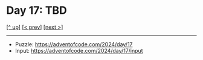 # Day 17: TBD

[[^ up]](../../README.asciidoc) [[< prev]](../day-16/README.MD) [[next >]](../day-18/README.MD) <!-- [[solution ✨]](./solve.py) -->

<!-- article begin -->

<!-- article end -->

---

* Puzzle: https://adventofcode.com/2024/day/17
* Input: https://adventofcode.com/2024/day/17/input


